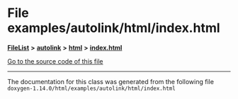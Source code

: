 

# File examples/autolink/html/index.html



[**FileList**](files.md) **>** [**autolink**](dir_71fc0cb11636697d381669c7153571f0.md) **>** [**html**](dir_1337412a5a91531b95c66120ec85cfc4.md) **>** [**index.html**](examples_2autolink_2html_2index_8html.md)

[Go to the source code of this file](examples_2autolink_2html_2index_8html_source.md)





































































------------------------------
The documentation for this class was generated from the following file `doxygen-1.14.0/html/examples/autolink/html/index.html`

